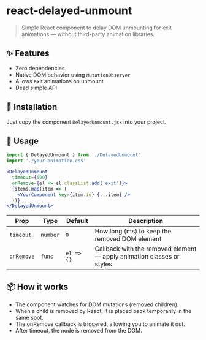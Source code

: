 # react-delayed-unmount

> Simple React component to delay DOM unmounting for exit animations — without third-party animation libraries.

## ✨ Features

- Zero dependencies
- Native DOM behavior using `MutationObserver`
- Allows exit animations on unmount
- Dead simple API

## 🚀 Installation

Just copy the component `DelayedUnmount.jsx` into your project.  

## 🧠 Usage

```jsx
import { DelayedUnmount } from './DelayedUnmount'
import './your-animation.css'

<DelayedUnmount
  timeout={500}
  onRemove={el => el.classList.add('exit')}>
  {items.map(item => (
    <YourComponent key={item.id} {...item} />
  ))}
</DelayedUnmount>
```

| Prop       | Type     | Default    | Description                                                           |
| ---------- | -------- | ---------- | --------------------------------------------------------------------- |
| `timeout`  | `number` | `0`        | How long (ms) to keep the removed DOM element                         |
| `onRemove` | `func`   | `el => {}` | Callback with the removed element — apply animation classes or styles |

## 📦 How it works

- The component watches for DOM mutations (removed children).
- When a child is removed by React, it is placed back temporarily in the same spot.
- The onRemove callback is triggered, allowing you to animate it out.
- After timeout, the node is removed from the DOM.
